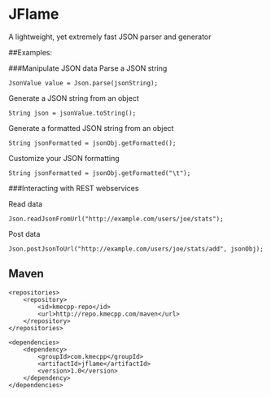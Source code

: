 # JFlame
A lightweight, yet extremely fast JSON parser and generator

##Examples:

###Manipulate JSON data
Parse a JSON string
```
JsonValue value = Json.parse(jsonString);
```

Generate a JSON string from an object
```
String json = jsonValue.toString();
```

Generate a formatted JSON string from an object
```
String jsonFormatted = jsonObj.getFormatted();
```

Customize your JSON formatting
```
String jsonFormatted = jsonObj.getFormatted("\t");
```

###Interacting with REST webservices

Read data
```
Json.readJsonFromUrl("http://example.com/users/joe/stats");
```

Post data
```
Json.postJsonToUrl("http://example.com/users/joe/stats/add", jsonObj);
```

## Maven
```
<repositories>
	<repository>
		<id>kmecpp-repo</id>
		<url>http://repo.kmecpp.com/maven</url>
	</repository>
</repositories>
	
<dependencies>
	<dependency>
		<groupId>com.kmecpp</groupId>
		<artifactId>jflame</artifactId>
		<version>1.0</version>
	</dependency>
</dependencies>
```
